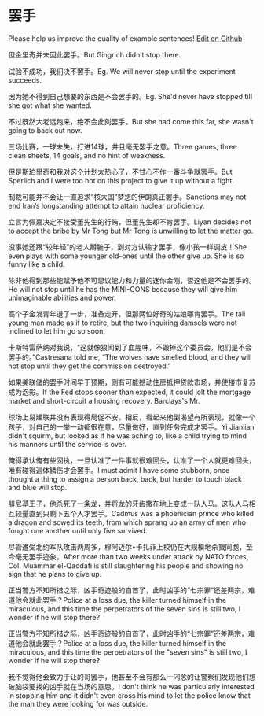 # 罢手

Please help us improve the quality of example sentences! [Edit on Github](https://github.com/jiyushe/jiyu-example-sentence-source/blob/main/chinese/bashou.md)

<p><span class="chinese">但金里奇并未因此罢手。</span><span class="english">But Gingrich didn’t stop there.</span></p>

<p><span class="chinese">试验不成功，我们决不罢手。</span><span class="english">Eg. We will never stop until the experiment succeeds.</span></p>

<p><span class="chinese">因为她不得到自己想要的东西是不会罢手的。</span><span class="english">Eg. She'd never have stopped tiII she got what she wanted.</span></p>

<p><span class="chinese">不过既然大老远跑来，绝不会此刻罢手。</span><span class="english">But she had come this far, she wasn't going to back out now.</span></p>

<p><span class="chinese">三场比赛，一球未失，打进14球，并且毫无罢手之意。</span><span class="english">Three games, three clean sheets, 14 goals, and no hint of weakness.</span></p>

<p><span class="chinese">但是斯珀里奇和我对这个计划太热心了，不甘心不作一番斗争就罢手。</span><span class="english">But Sperlich and I were too hot on this project to give it up without a fight.</span></p>

<p><span class="chinese">制裁可能并不会让一直追求“核大国”梦想的伊朗真正罢手。</span><span class="english">Sanctions may not end Iran’s longstanding attempt to attain nuclear proficiency.</span></p>

<p><span class="chinese">立言为佩嘉决定不接受董先生的行贿，但董先生却不肯罢手。</span><span class="english">Liyan decides not to accept the bribe by Mr Tong but Mr Tong is unwilling to let the matter go.</span></p>

<p><span class="chinese">没事她还跟“较年轻”的老人掰腕子，到对方认输才罢手，像小孩一样调皮！</span><span class="english">She even plays with some younger old-ones until the other give up. She is so funny like a child.</span></p>

<p><span class="chinese">除非他得到那些能赋予他不可思议能力和力量的迷你金刚，否这他是不会罢手的。</span><span class="english">He will not stop until he has the MINI-CONS because they will give him unimaginable abilities and power.</span></p>

<p><span class="chinese">高个子金发青年退了一步，准备走开，但那两位好奇的姑娘哪肯罢手。</span><span class="english">The tall young man made as if to retire, but the two inquiring damsels were not inclined to let him go so soon.</span></p>

<p><span class="chinese">卡斯特雷萨纳对我说，“这就像狼闻到了血腥味，不毁掉这个委员会，他们是不会罢手的。”</span><span class="english">Castresana told me, “The wolves have smelled blood, and they will not stop until they get the commission destroyed.”</span></p>

<p><span class="chinese">如果美联储的罢手时间早于预期，则有可能撼动住房抵押贷款市场，并使楼市复苏成为泡影。</span><span class="english">If the Fed stops sooner than expected, it could jolt the mortgage market and short-circuit a housing recovery. Barclays's Mr.</span></p>

<p><span class="chinese">球场上易建联并没有表现得局促不安。相反，看起来他倒渴望有所表现，就像一个孩子，对自己的一举一动都很在意，尽量做好，直到任务完成才罢手。</span><span class="english">Yi Jianlian didn't squirm, but looked as if he was aching to, like a child trying to mind his manners until the service is over.</span></p>

<p><span class="chinese">俺得承认俺有些固执，一旦认准了一件事就很难回头，认准了一个人就更难回头，唯有碰得遍体鳞伤才会罢手。</span><span class="english">I must admit I have some stubborn, once thought a thing to assign a person back, back, but harder to touch black and blue will stop.</span></p>

<p><span class="chinese">腓尼基王子，他杀死了一条龙，并将龙的牙齿撒在地上变成一队人马。这队人马相互较量直到只剩下五个人才罢手。</span><span class="english">Cadmus was a phoenician prince who killed a dragon and sowed its teeth, from which sprang up an army of men who fought one another until only five survived.</span></p>

<p><span class="chinese">尽管遭受北约军队攻击两周多，穆阿迈尔•卡扎菲上校仍在大规模地杀戮同胞，至今毫无罢手迹象。</span><span class="english">After more than two weeks under attack by NATO forces, Col. Muammar el-Qaddafi is still slaughtering his people and showing no sign that he plans to give up.</span></p>

<p><span class="chinese">正当警方不知所措之际，凶手奇迹般的自首了，此时凶手的“七宗罪”还差两宗，难道他会就此罢手？</span><span class="english">Police at a loss due, the killer turned himself in the miraculous, and this time the perpetrators of the seven sins is still two, I wonder if he will stop there?</span></p>

<p><span class="chinese">正当警方不知所措之际，凶手奇迹般的自首了，此时凶手的“七宗罪”还差两宗，难道他会就此罢手？</span><span class="english">Police at a loss due, the killer turned himself in the miraculous, and this time the perpetrators of the "seven sins" is still two, I wonder if he will stop there?</span></p>

<p><span class="chinese">我不觉得他会致力于让的哥罢手，他甚至不会有那么一闪念的让警察们发现他们想破脑袋要找的凶手就在当场的意思。</span><span class="english">I don't think he was particularly interested in stopping him and it didn't even cross his mind to let the police know that the man they were looking for was outside.</span></p>

